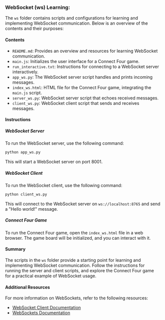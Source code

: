 ### WebSocket (ws) Learning:

The `ws` folder contains scripts and configurations for learning and implementing WebSocket communication. Below is an overview of the contents and their purposes:

#### Contents

- `README.md`: Provides an overview and resources for learning WebSocket communication.
- `main.js`: Initializes the user interface for a Connect Four game.
- `run_interactive.txt`: Instructions for connecting to a WebSocket server interactively.
- `app_ws.py`: The WebSocket server script handles and prints incoming messages.
- `index_ws.html`: HTML file for the Connect Four game, integrating the `main.js` script.
- `server_ws.py`: WebSocket server script that echoes received messages.
- `client_ws.py`: WebSocket client script that sends and receives messages.
  
#### Instructions

##### WebSocket Server

To run the WebSocket server, use the following command:

```sh
python app_ws.py
```

This will start a WebSocket server on port 8001.

##### WebSocket Client

To run the WebSocket client, use the following command:

```sh
python client_ws.py
```

This will connect to the WebSocket server on `ws://localhost:8765` and send a "Hello world!" message.

##### Connect Four Game

To run the Connect Four game, open the `index_ws.html` file in a web browser. The game board will be initialized, and you can interact with it.

#### Summary

The scripts in the `ws` folder provide a starting point for learning and implementing WebSocket communication. Follow the instructions for running the server and client scripts, and explore the Connect Four game for a practical example of WebSocket usage.

#### Additional Resources

For more information on WebSockets, refer to the following resources:

- [WebSocket Client Documentation](https://websocket-client.readthedocs.io/en/latest/)
- [WebSockets Documentation](https://websockets.readthedocs.io/en/stable/)
